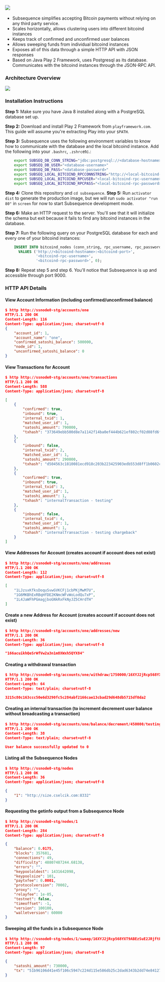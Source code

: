 ![](https://raw.githubusercontent.com/canselcik/subsequence/master/public/images/logo.png)
---
- Subsequence simplifies accepting Bitcoin payments without relying on any third party service.
- Scales horizontally, allows clustering users into different bitcoind instances
- Keeps track of confirmed and unconfirmed user balances
- Allows sweeping funds from individual bitcoind instances
- Exposes all of this data through a simple HTTP API with JSON responses
- Based on Java Play 2 Framework, uses Postgresql as its database. Communicates with the bitcoind instances 
through the JSON-RPC API.

### Architecture Overview
![](https://raw.githubusercontent.com/canselcik/subsequence/master/public/images/architecture.png)

### Installation Instructions
**Step 1:** Make sure you have Java 8 installed along with a PostgreSQL database set up.

**Step 2:** Download and install Play 2 Framework from `playframework.com`. This guide will assume you're extracting Play
into your `$PATH`.

**Step 3:** Subsequence uses the following environment variables to know how to communicate with the database and the
local bitcoind instance. Add the following into your `.bashrc`, `.zshrc`etc.:

```bash
    export SUBSEQ_DB_CONN_STRING="jdbc:postgresql://<database-hostname>:<port>/<database-name>"
    export SUBSEQ_DB_USER="<database-username>"
    export SUBSEQ_DB_PASS="<database-password>"
    export SUBSEQ_LOCAL_BITCOIND_RPCCONNSTRING="http://<local-bitcoind-hostname-likely-localhost>:<port-likely-8332>"
    export SUBSEQ_LOCAL_BITCOIND_RPCUSER="<local-bitcoind-rpc-username>"
    export SUBSEQ_LOCAL_BITCOIND_RPCPASS="<local-bitcoind-rpc-password>"
```

**Step 4:** Clone this repository and `cd subsequence`.
**Step 5:** Run `activator dist` to generate the production image, but we will run `sudo activator "run 80"` in `screen` for now to start Subsequence development mode.

**Step 6:** Make an HTTP request to the server. You'll see that it will initialize the schema but exit because it fails to find any bitcoind instances in the database.

**Step 7:** Run the following query on your PostgreSQL database for each and every one of your bitcoind instances:

```sql
    INSERT INTO bitcoind_nodes (conn_string, rpc_username, rpc_password, account_count) 
      VALUES ('http://<bitcoind-hostname>:<bitcoind-port>',
              '<bitcoind-rpc-username>',
              '<bitcoind-rpc-password>', 0);
```

**Step 8:** Repeat step 5 and step 6. You'll notice that Subsequence is up and accessible through port 9000.

### HTTP API Details

#### View Account Information (including confirmed/unconfirmed balance) 
```json
$ http http://ssnode0-stg/accounts/one
HTTP/1.1 200 OK
Content-Length: 116
Content-Type: application/json; charset=utf-8
{
    "account_id": 1,
    "account_name": "one",
    "confirmed_satoshi_balance": 500000,
    "node_id": 1,
    "unconfirmed_satoshi_balance": 0
}
```

#### View Transactions for Account
```json
$ http http://ssnode0-stg/accounts/one/transactions
HTTP/1.1 200 OK
Content-Length: 588
Content-Type: application/json; charset=utf-8

[
    {
        "confirmed": true,
        "inbound": true,
        "internal_txid": 1,
        "matched_user_id": 1,
        "satoshi_amount": 790000,
        "txhash": "373649ebb500d8e7a1142f14ba0ef444b621ef802cf02d08fd6f1f9a0e2ee208"
    },
    {
        "inbound": false,
        "internal_txid": 2,
        "matched_user_id": 1,
        "satoshi_amount": 290000,
        "txhash": "d504563c1810081ecd918c203b223425903edb553d8ff1b0602c6236c447c439"
    },
    {
        "confirmed": true,
        "inbound": true,
        "internal_txid": 3,
        "matched_user_id": 1,
        "satoshi_amount": 1,
        "txhash": "internalTransaction - testing"
    },
    {
        "inbound": false,
        "internal_txid": 4,
        "matched_user_id": 1,
        "satoshi_amount": 1,
        "txhash": "internalTransaction - testing chargeback"
    }
]
```

#### View Addresses for Account (creates account if account does not exist)
```json
$ http http://ssnode0-stg/accounts/one/addresses
HTTP/1.1 200 OK
Content-Length: 112
Content-Type: application/json; charset=utf-8

[
    "1LJzsxKfksDoquSvwGVKCFj1cbPKjMwM7U",
    "1G6MKBhExRBqHfDE2KNmcWFvWoLodQu7xP",
    "1L4JaWFhPGmagjboGNkRxFkNyJZ5CHrdTH"
]
```

#### Create a new Address for Account (creates account if account does not exist)
```json
$ http http://ssnode0-stg/accounts/one/addresses/new
HTTP/1.1 200 OK
Content-Length: 36
Content-Type: application/json; charset=utf-8

"166acuikhQeSrWfVw2a3n1m8XWxh5QYX84"
```

#### Creating a withdrawal transaction
```json
$ http http://ssnode0-stg/accounts/one/withdraw/1750000/16XYJ2jRcp568YXT9ABEzSuE2JRjftEp9k
HTTP/1.1 200 OK
Content-Length: 64
Content-Type: text/plain; charset=utf-8

3215c80c163ccc50e6d3290fc5c284abf2166cae13cbad29d648db5715df0da2
```


#### Creating an internal transaction (to increment decrement user balance without broadcasting a transaction) 
```json
$ http http://ssnode0-stg/accounts/one/balance/decrement/450000/testing%20chargeback
HTTP/1.1 200 OK
Content-Length: 38
Content-Type: text/plain; charset=utf-8

User balance successfully updated to 0
```

#### Listing all the Subsequence Nodes
```json
$ http http://ssnode0-stg/nodes
HTTP/1.1 200 OK
Content-Length: 36
Content-Type: application/json; charset=utf-8

{
    "1": "http://size.cselcik.com:8332"
}
```

#### Requesting the getinfo output from a Subsequence Node
```json
$ http http://ssnode0-stg/nodes/1
HTTP/1.1 200 OK
Content-Length: 284
Content-Type: application/json; charset=utf-8

{
    "balance": 0.0175,
    "blocks": 357681,
    "connections": 49,
    "difficulty": 48807487244.68138,
    "errors": "",
    "keypoololdest": 1431642098,
    "keypoolsize": 101,
    "paytxfee": 0.0001,
    "protocolversion": 70002,
    "proxy": "",
    "relayfee": 1e-05,
    "testnet": false,
    "timeoffset": -1,
    "version": 100100,
    "walletversion": 60000
}
```

#### Sweeping all the funds in a Subsequence Node 
```json
$ http http://ssnode0-stg/nodes/1/sweep/16XYJ2jRcp568YXT9ABEzSuE2JRjftEp9k
HTTP/1.1 200 OK
Content-Length: 97
Content-Type: application/json; charset=utf-8

{
    "satoshi_amount": 730000,
    "tx": "51b96106d41e45f106c5947c224d115e586db25c2dad6343b2dd74e84127a97c"
}
```

